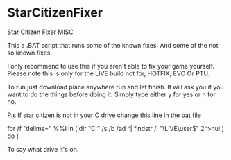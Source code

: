 # StarCitizenFixer
Star Citizen Fixer MISC


This a .BAT script that runs some of the known fixes. And some of the not so known fixes.

I only recommend to use this if you aren't able to fix your game yourself. 
Please note this is only for the LIVE build not for, HOTFIX, EVO Or PTU.

To run just download place anywhere run and let finish. It will ask you if you want to do the things before doing it. Simply type either y for yes or n for no.



P.s
If star citizen is not in your C drive change this line in the bat file

for /f "delims=" %%i in ('dir "C:\" /s /b /ad ^| findstr /i "\\LIVE\\user$" 2^>nul') do (

To say what drive it's on. 
